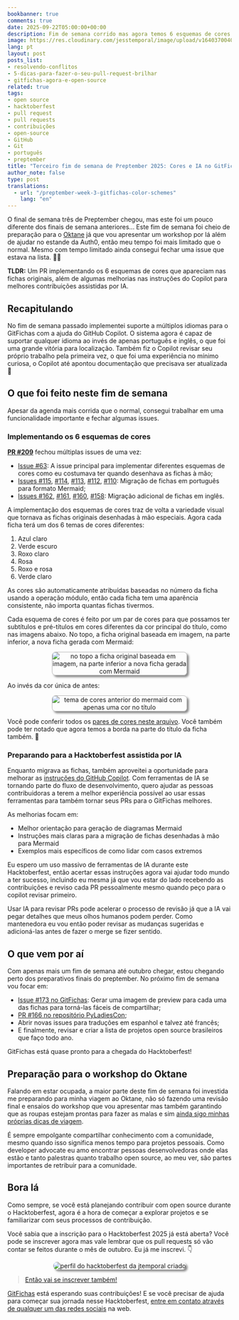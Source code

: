 ```yaml
---
bookbanner: true
comments: true
date: 2025-09-22T05:00:00+00:00
description: Fim de semana corrido mas agora temos 6 esquemas de cores diferentes no GitFichas 🎨
image: https://res.cloudinary.com/jesstemporal/image/upload/v1640370040/covers/variados_aanizj.png
lang: pt
layout: post
posts_list:
- resolvendo-conflitos
- 5-dicas-para-fazer-o-seu-pull-request-brilhar
- gitfichas-agora-e-open-source
related: true
tags:
- open source
- hacktoberfest
- pull request
- pull requests
- contribuições
- open-source
- GitHub
- Git
- português
- preptember
title: "Terceiro fim de semana de Preptember 2025: Cores e IA no GitFichas"
author_note: false
type: post
translations:
  - url: "/preptember-week-3-gitfichas-color-schemes"
    lang: "en"
---
```


O final de semana três de Preptember chegou, mas este foi um pouco diferente dos finais de semana anteriores... Este fim de semana foi cheio de preparação para o [Oktane](https://www.okta.com/oktane/) já que vou apresentar um workshop por lá além de ajudar no estande da Auth0, então meu tempo foi mais limitado que o normal. Mesmo com tempo limitado ainda consegui fechar uma issue que estava na lista. 🎉🎉

**TLDR:** Um PR implementando os 6 esquemas de cores que apareciam nas fichas originais, além de algumas melhorias nas instruções do Copilot para melhores contribuições assistidas por IA.

## Recapitulando

No fim de semana passado implementei suporte a múltiplos idiomas para o GitFichas com a ajuda do GitHub Copilot. O sistema agora é capaz de suportar qualquer idioma ao invés de apenas português e inglês, o que foi uma grande vitória para localização. Também fiz o Copilot revisar seu próprio trabalho pela primeira vez, o que foi uma experiência no mínimo curiosa, o Copilot até apontou documentação que precisava ser atualizada 👀

## O que foi feito neste fim de semana

Apesar da agenda mais corrida que o normal, consegui trabalhar em uma funcionalidade importante e fechar algumas issues.

### Implementando os 6 esquemas de cores

**[PR #209](https://github.com/jtemporal/gitfichas/pull/209)** fechou múltiplas issues de uma vez:

- [Issue #63](https://github.com/jtemporal/gitfichas/issues/63): A issue principal para implementar diferentes esquemas de cores como eu costumava ter quando desenhava as fichas à mão;
- [Issues #115](https://github.com/jtemporal/gitfichas/issues/115), [#114](https://github.com/jtemporal/gitfichas/issues/114), [#113](https://github.com/jtemporal/gitfichas/issues/113), [#112](https://github.com/jtemporal/gitfichas/issues/112), [#110](https://github.com/jtemporal/gitfichas/issues/110): Migração de fichas em português para formato Mermaid;
- [Issues #162](https://github.com/jtemporal/gitfichas/issues/162), [#161](https://github.com/jtemporal/gitfichas/issues/161), [#160](https://github.com/jtemporal/gitfichas/issues/160), [#158](https://github.com/jtemporal/gitfichas/issues/158): Migração adicional de fichas em inglês.

A implementação dos esquemas de cores traz de volta a variedade visual que tornava as fichas originais desenhadas à mão especiais. Agora cada ficha terá um dos 6 temas de cores diferentes:

1. Azul claro
2. Verde escuro
3. Roxo claro
4. Rosa
5. Roxo e rosa
6. Verde claro

As cores são automaticamente atribuídas baseadas no número da ficha usando a operação módulo, então cada ficha tem uma aparência consistente, não importa quantas fichas tivermos.

Cada esquema de cores é feito por um par de cores para que possamos ter subtítulos e pré-títulos em cores diferentes da cor principal do título, como nas imagens abaixo. No topo, a ficha original baseada em imagem, na parte inferior, a nova ficha gerada com Mermaid:

<center>
<img src="https://res.cloudinary.com/jesstemporal/image/upload/v1758551570/gitfichas/IMG_0783_hr6q73.png" alt="no topo a ficha original baseada em imagem, na parte inferior a nova ficha gerada com Mermaid" style="box-shadow: 4px 4px 4px rgba(51,51,51,0.57); border-radius: 8px; max-width: 60%; border: 1px solid #b6b6b6ff; " />
</center>

Ao invés da cor única de antes:

<center>
<img src="https://res.cloudinary.com/jesstemporal/image/upload/v1758551571/gitfichas/IMG_0781_b5by6k.jpg" alt="tema de cores anterior do mermaid com apenas uma cor no título" style="box-shadow: 4px 4px 4px rgba(51,51,51,0.57); border-radius: 8px; max-width: 60%; border: 1px solid #b6b6b6ff; " />
</center>

Você pode conferir todos os [pares de cores neste arquivo](https://github.com/jtemporal/gitfichas/blob/3a23f984df5d9536ac6176f8367cb872d79c1b07/_includes/mermaid-graphs.html#L11-L29). Você também pode ter notado que agora temos a borda na parte do título da ficha também. 🎉

### Preparando para a Hacktoberfest assistida por IA

Enquanto migrava as fichas, também aproveitei a oportunidade para melhorar as [instruções do GitHub Copilot](https://github.com/jtemporal/gitfichas/blob/main/.github/copilot-instructions.md). Com ferramentas de IA se tornando parte do fluxo de desenvolvimento, quero ajudar as pessoas contribuidoras a terem a melhor experiência possível ao usar essas ferramentas para também tornar seus PRs para o GitFichas melhores.

As melhorias focam em:
- Melhor orientação para geração de diagramas Mermaid
- Instruções mais claras para a migração de fichas desenhadas à mão para Mermaid
- Exemplos mais específicos de como lidar com casos extremos

Eu espero um uso massivo de ferramentas de IA durante este Hacktoberfest, então acertar essas instruções agora vai ajudar todo mundo a ter sucesso, incluindo eu mesma já que vou estar do lado recebendo as contribuições e reviso cada PR pessoalmente mesmo quando peço para o copilot revisar primeiro.

Usar IA para revisar PRs pode acelerar o processo de revisão já que a IA vai pegar detalhes que meus olhos humanos podem perder. Como mantenedora eu vou então poder revisar as mudanças sugeridas e adicioná-las antes de fazer o merge se fizer sentido.

## O que vem por aí

Com apenas mais um fim de semana até outubro chegar, estou chegando perto dos preparativos finais do preptember. No próximo fim de semana vou focar em:

- [Issue #173 no GitFichas](https://github.com/jtemporal/gitfichas/issues/173): Gerar uma imagem de preview para cada uma das fichas para torná-las fáceis de compartilhar;
- [PR #166 no repositório PyLadiesCon](https://github.com/pyladies/pyladiescon-portal);
- Abrir novas issues para traduções em espanhol e talvez até francês;
- E finalmente, revisar e criar a lista de projetos open source brasileiros que faço todo ano.

GitFichas está quase pronto para a chegada do Hacktoberfest!

## Preparação para o workshop do Oktane

Falando em estar ocupada, a maior parte deste fim de semana foi investida me preparando para minha viagem ao Oktane, não só fazendo uma revisão final e ensaios do workshop que vou apresentar mas também garantindo que as roupas estejam prontas para fazer as malas e sim [ainda sigo minhas próprias dicas de viagem](https://jtemporal.com/sete-dicas-para-viajar-com-tranquilidade/).

É sempre empolgante compartilhar conhecimento com a comunidade, mesmo quando isso significa menos tempo para projetos pessoais. Como developer advocate eu amo encontrar pessoas desenvolvedoras onde elas estão e tanto palestras quanto trabalho open source, ao meu ver, são partes importantes de retribuir para a comunidade.

## Bora lá

Como sempre, se você está planejando contribuir com open source durante o Hacktoberfest, agora é a hora de começar a explorar projetos e se familiarizar com seus processos de contribuição.

Você sabia que a inscrição para o Hacktoberfest 2025 já está aberta? Você pode se inscrever agora mas vale lembrar que os pull requests só vão contar se feitos durante o mês de outubro. Eu já me inscrevi. 👇

<center>
<img alt="perfil do hacktoberfest da jtemporal criado" src="https://res.cloudinary.com/jesstemporal/image/upload/v1758493970/jtemporal-hacktoberfest-profile-created.png"  style="max-width: 60%; border-radius: 8px; box-shadow: 4px 4px 4px rgba(51, 51, 51, 0.57);" />
</center>


> [Então vai se inscrever também!](https://hacktoberfest.com/)

[GitFichas](https://github.com/jtemporal/gitfichas) está esperando suas contribuições! E se você precisar de ajuda para começar sua jornada nesse Hacktoberfest, [entre em contato através de qualquer um das redes sociais](http://jtemporal.com/sociais/) na web.